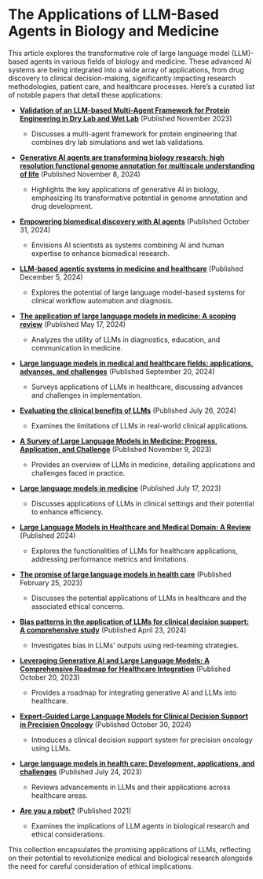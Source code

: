 # The Applications of LLM-Based Agents in Biology and Medicine

This article explores the transformative role of large language model (LLM)-based agents in various fields of biology and medicine. These advanced AI systems are being integrated into a wide array of applications, from drug discovery to clinical decision-making, significantly impacting research methodologies, patient care, and healthcare processes. Here’s a curated list of notable papers that detail these applications:

- **[Validation of an LLM-based Multi-Agent Framework for Protein Engineering in Dry Lab and Wet Lab](https://arxiv.org/abs/2411.06029v1)** (Published November 2023)
  - Discusses a multi-agent framework for protein engineering that combines dry lab simulations and wet lab validations.

- **[Generative AI agents are transforming biology research: high resolution functional genome annotation for multiscale understanding of life](https://www.thelancet.com/journals/ebiom/article/PIIS2352-3964(24)00482-1/fulltext)** (Published November 8, 2024)
  - Highlights the key applications of generative AI in biology, emphasizing its transformative potential in genome annotation and drug development.

- **[Empowering biomedical discovery with AI agents](https://www.sciencedirect.com/science/article/pii/S0092867424010705)** (Published October 31, 2024)
  - Envisions AI scientists as systems combining AI and human expertise to enhance biomedical research.

- **[LLM-based agentic systems in medicine and healthcare](https://doi.org/10.1038/s42256-024-00944-1)** (Published December 5, 2024)
  - Explores the potential of large language model-based systems for clinical workflow automation and diagnosis.

- **[The application of large language models in medicine: A scoping review](https://doi.org/10.1016/j.isci.2024.109713)** (Published May 17, 2024)
  - Analyzes the utility of LLMs in diagnostics, education, and communication in medicine.

- **[Large language models in medical and healthcare fields: applications, advances, and challenges](https://link.springer.com/article/10.1007/s10462-024-10921-0)** (Published September 20, 2024)
  - Surveys applications of LLMs in healthcare, discussing advances and challenges in implementation.

- **[Evaluating the clinical benefits of LLMs](https://doi.org/10.1038/s41591-024-03181-6)** (Published July 26, 2024)
  - Examines the limitations of LLMs in real-world clinical applications.

- **[A Survey of Large Language Models in Medicine: Progress, Application, and Challenge](https://arxiv.org/abs/2311.05112)** (Published November 9, 2023)
  - Provides an overview of LLMs in medicine, detailing applications and challenges faced in practice.

- **[Large language models in medicine](https://www.nature.com/articles/s41591-023-02448-8)** (Published July 17, 2023)
  - Discusses applications of LLMs in clinical settings and their potential to enhance efficiency.

- **[Large Language Models in Healthcare and Medical Domain: A Review](https://www.mdpi.com/2227-9709/11/3/57)** (Published 2024)
  - Explores the functionalities of LLMs for healthcare applications, addressing performance metrics and limitations.

- **[The promise of large language models in health care](https://www.thelancet.com/journals/lancet/article/PIIS0140-6736(23)00216-7/fulltext)** (Published February 25, 2023)
  - Discusses the potential applications of LLMs in healthcare and the associated ethical concerns.

- **[Bias patterns in the application of LLMs for clinical decision support: A comprehensive study](https://arxiv.org/abs/2404.15149)** (Published April 23, 2024)
  - Investigates bias in LLMs' outputs using red-teaming strategies.

- **[Leveraging Generative AI and Large Language Models: A Comprehensive Roadmap for Healthcare Integration](https://pmc.ncbi.nlm.nih.gov/articles/PMC10606429/)** (Published October 20, 2023)
  - Provides a roadmap for integrating generative AI and LLMs into healthcare.

- **[Expert-Guided Large Language Models for Clinical Decision Support in Precision Oncology](https://ascopubs.org/doi/10.1200/PO-24-00478)** (Published October 30, 2024)
  - Introduces a clinical decision support system for precision oncology using LLMs.

- **[Large language models in health care: Development, applications, and challenges](https://doi.org/10.1002/hcs2.61)** (Published July 24, 2023)
  - Reviews advancements in LLMs and their applications across healthcare areas.

- **[Are you a robot?](https://www.sciencedirect.com/science/article/pii/S2210844021000411)** (Published 2021)
  - Examines the implications of LLM agents in biological research and ethical considerations.

This collection encapsulates the promising applications of LLMs, reflecting on their potential to revolutionize medical and biological research alongside the need for careful consideration of ethical implications.